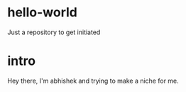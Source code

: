 # hello-world
Just a repository to get initiated
# intro
Hey there, I'm abhishek and trying to make a niche for me.
